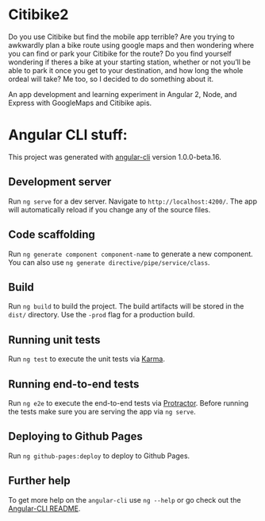 # Citibike2
Do you use Citibike but find the mobile app terrible? Are you trying to awkwardly plan a bike route using google maps and then wondering where you can find or park your Citibike for the route? Do you find yourself wondering if theres a bike at your starting station, whether or not you’ll be able to park it once you get to your destination, and how long the whole ordeal will take? Me too, so I decided to do something about it.

An app development and learning experiment in Angular 2, Node, and Express with GoogleMaps and Citibike apis.


# Angular CLI stuff:
This project was generated with [angular-cli](https://github.com/angular/angular-cli) version 1.0.0-beta.16.

## Development server
Run `ng serve` for a dev server. Navigate to `http://localhost:4200/`. The app will automatically reload if you change any of the source files.

## Code scaffolding

Run `ng generate component component-name` to generate a new component. You can also use `ng generate directive/pipe/service/class`.

## Build

Run `ng build` to build the project. The build artifacts will be stored in the `dist/` directory. Use the `-prod` flag for a production build.

## Running unit tests

Run `ng test` to execute the unit tests via [Karma](https://karma-runner.github.io).

## Running end-to-end tests

Run `ng e2e` to execute the end-to-end tests via [Protractor](http://www.protractortest.org/).
Before running the tests make sure you are serving the app via `ng serve`.

## Deploying to Github Pages

Run `ng github-pages:deploy` to deploy to Github Pages.

## Further help

To get more help on the `angular-cli` use `ng --help` or go check out the [Angular-CLI README](https://github.com/angular/angular-cli/blob/master/README.md).
